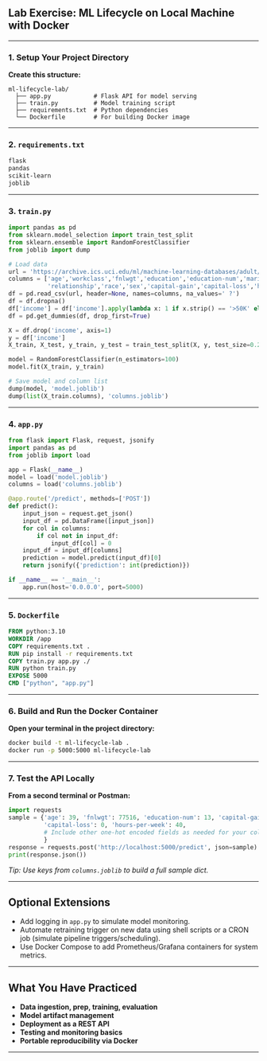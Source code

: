 ## Lab Exercise: ML Lifecycle on Local Machine with Docker


***

### 1. Setup Your Project Directory

**Create this structure:**

```
ml-lifecycle-lab/
  ├── app.py            # Flask API for model serving
  ├── train.py          # Model training script
  ├── requirements.txt  # Python dependencies
  └── Dockerfile        # For building Docker image
```


***

### 2. `requirements.txt`

```txt
flask
pandas
scikit-learn
joblib
```


***

### 3. `train.py`

```python
import pandas as pd
from sklearn.model_selection import train_test_split
from sklearn.ensemble import RandomForestClassifier
from joblib import dump

# Load data
url = 'https://archive.ics.uci.edu/ml/machine-learning-databases/adult/adult.data'
columns = ['age','workclass','fnlwgt','education','education-num','marital-status','occupation',
           'relationship','race','sex','capital-gain','capital-loss','hours-per-week','native-country','income']
df = pd.read_csv(url, header=None, names=columns, na_values=' ?')
df = df.dropna()
df['income'] = df['income'].apply(lambda x: 1 if x.strip() == '>50K' else 0)
df = pd.get_dummies(df, drop_first=True)

X = df.drop('income', axis=1)
y = df['income']
X_train, X_test, y_train, y_test = train_test_split(X, y, test_size=0.2, random_state=42)

model = RandomForestClassifier(n_estimators=100)
model.fit(X_train, y_train)

# Save model and column list
dump(model, 'model.joblib')
dump(list(X_train.columns), 'columns.joblib')
```


***

### 4. `app.py`

```python
from flask import Flask, request, jsonify
import pandas as pd
from joblib import load

app = Flask(__name__)
model = load('model.joblib')
columns = load('columns.joblib')

@app.route('/predict', methods=['POST'])
def predict():
    input_json = request.get_json()
    input_df = pd.DataFrame([input_json])
    for col in columns:
        if col not in input_df:
            input_df[col] = 0
    input_df = input_df[columns]
    prediction = model.predict(input_df)[0]
    return jsonify({'prediction': int(prediction)})

if __name__ == '__main__':
    app.run(host='0.0.0.0', port=5000)
```


***

### 5. `Dockerfile`

```Dockerfile
FROM python:3.10
WORKDIR /app
COPY requirements.txt .
RUN pip install -r requirements.txt
COPY train.py app.py ./
RUN python train.py
EXPOSE 5000
CMD ["python", "app.py"]
```


***

### 6. Build and Run the Docker Container

**Open your terminal in the project directory:**

```bash
docker build -t ml-lifecycle-lab .
docker run -p 5000:5000 ml-lifecycle-lab
```


***

### 7. Test the API Locally

**From a second terminal or Postman:**

```python
import requests
sample = {'age': 39, 'fnlwgt': 77516, 'education-num': 13, 'capital-gain': 2174,
          'capital-loss': 0, 'hours-per-week': 40, 
          # Include other one-hot encoded fields as needed for your columns 
          }
response = requests.post('http://localhost:5000/predict', json=sample)
print(response.json())
```

*Tip: Use keys from `columns.joblib` to build a full sample dict.*

***

## Optional Extensions

- Add logging in `app.py` to simulate model monitoring.
- Automate retraining trigger on new data using shell scripts or a CRON job (simulate pipeline triggers/scheduling).
- Use Docker Compose to add Prometheus/Grafana containers for system metrics.

***

## What You Have Practiced

- **Data ingestion, prep, training, evaluation**
- **Model artifact management**
- **Deployment as a REST API**
- **Testing and monitoring basics**
- **Portable reproducibility via Docker**

***
